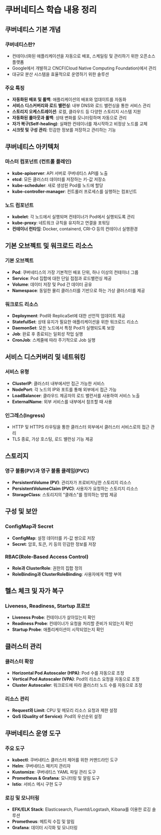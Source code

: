 # 쿠버네티스 학습 내용 정리

## 쿠버네티스 기본 개념

### 쿠버네티스란?
- 컨테이너화된 애플리케이션을 자동으로 배포, 스케일링 및 관리하기 위한 오픈소스 플랫폼
- Google에서 개발하고 CNCF(Cloud Native Computing Foundation)에서 관리
- 대규모 분산 시스템을 효율적으로 운영하기 위한 솔루션

### 주요 특징
- **자동화된 배포 및 롤백**: 애플리케이션의 배포와 업데이트를 자동화
- **서비스 디스커버리와 로드 밸런싱**: 내부 DNS와 로드 밸런싱을 통한 서비스 관리
- **스토리지 오케스트레이션**: 로컬, 클라우드 등 다양한 스토리지 시스템 지원
- **자동화된 롤아웃과 롤백**: 상태 변화를 모니터링하며 자동으로 관리
- **자가 복구(Self-healing)**: 실패한 컨테이너를 재시작하고 비정상 노드를 교체
- **시크릿 및 구성 관리**: 민감한 정보를 저장하고 관리하는 기능

## 쿠버네티스 아키텍처

### 마스터 컴포넌트 (컨트롤 플레인)
- **kube-apiserver**: API 서버로 쿠버네티스 API를 노출
- **etcd**: 모든 클러스터 데이터를 저장하는 키-값 저장소
- **kube-scheduler**: 새로 생성된 Pod를 노드에 할당
- **kube-controller-manager**: 컨트롤러 프로세스를 실행하는 컴포넌트

### 노드 컴포넌트
- **kubelet**: 각 노드에서 실행되며 컨테이너가 Pod에서 실행되도록 관리
- **kube-proxy**: 네트워크 규칙을 유지하고 연결을 포워딩
- **컨테이너 런타임**: Docker, containerd, CRI-O 등의 컨테이너 실행환경

## 기본 오브젝트 및 워크로드 리소스

### 기본 오브젝트
- **Pod**: 쿠버네티스의 가장 기본적인 배포 단위, 하나 이상의 컨테이너 그룹
- **Service**: Pod 집합에 대한 단일 접점과 로드밸런싱 제공
- **Volume**: 데이터 저장 및 Pod 간 데이터 공유
- **Namespace**: 동일한 물리 클러스터를 기반으로 하는 가상 클러스터를 제공

### 워크로드 리소스
- **Deployment**: Pod와 ReplicaSet에 대한 선언적 업데이트 제공
- **StatefulSet**: 상태 유지가 필요한 애플리케이션을 위한 워크로드 리소스
- **DaemonSet**: 모든 노드에서 특정 Pod가 실행되도록 보장
- **Job**: 완료 후 종료되는 일회성 작업 실행
- **CronJob**: 스케줄에 따라 주기적으로 Job 실행

## 서비스 디스커버리 및 네트워킹

### 서비스 유형
- **ClusterIP**: 클러스터 내부에서만 접근 가능한 서비스
- **NodePort**: 각 노드의 IP와 포트를 통해 외부에서 접근 가능
- **LoadBalancer**: 클라우드 제공자의 로드 밸런서를 사용하여 서비스 노출
- **ExternalName**: 외부 서비스를 내부에서 참조할 때 사용

### 인그레스(Ingress)
- HTTP 및 HTTPS 라우팅을 통한 클러스터 외부에서 클러스터 서비스로의 접근 관리
- TLS 종료, 가상 호스팅, 로드 밸런싱 기능 제공

## 스토리지

### 영구 볼륨(PV)과 영구 볼륨 클레임(PVC)
- **PersistentVolume (PV)**: 관리자가 프로비저닝한 스토리지 리소스
- **PersistentVolumeClaim (PVC)**: 사용자가 요청하는 스토리지 리소스
- **StorageClass**: 스토리지의 "클래스"를 정의하는 방법 제공

## 구성 및 보안

### ConfigMap과 Secret
- **ConfigMap**: 설정 데이터를 키-값 쌍으로 저장
- **Secret**: 암호, 토큰, 키 등의 민감한 정보를 저장

### RBAC(Role-Based Access Control)
- **Role과 ClusterRole**: 권한의 집합 정의
- **RoleBinding과 ClusterRoleBinding**: 사용자에게 역할 부여

## 헬스 체크 및 자가 복구

### Liveness, Readiness, Startup 프로브
- **Liveness Probe**: 컨테이너가 살아있는지 확인
- **Readiness Probe**: 컨테이너가 요청을 처리할 준비가 되었는지 확인
- **Startup Probe**: 애플리케이션이 시작되었는지 확인

## 클러스터 관리

### 클러스터 확장
- **Horizontal Pod Autoscaler (HPA)**: Pod 수를 자동으로 조정
- **Vertical Pod Autoscaler (VPA)**: Pod의 리소스 요청을 자동으로 조정
- **Cluster Autoscaler**: 워크로드에 따라 클러스터 노드 수를 자동으로 조정

### 리소스 관리
- **Request와 Limit**: CPU 및 메모리 리소스 요청과 제한 설정
- **QoS (Quality of Service)**: Pod의 우선순위 설정

## 쿠버네티스 운영 도구

### 주요 도구
- **kubectl**: 쿠버네티스 클러스터 제어를 위한 커맨드라인 도구
- **Helm**: 쿠버네티스 패키지 관리자
- **Kustomize**: 쿠버네티스 YAML 파일 관리 도구
- **Prometheus & Grafana**: 모니터링 및 알림 도구
- **Istio**: 서비스 메시 구현 도구

### 로깅 및 모니터링
- **EFK/ELK Stack**: Elasticsearch, Fluentd/Logstash, Kibana를 이용한 로깅 솔루션
- **Prometheus**: 메트릭 수집 및 알림
- **Grafana**: 데이터 시각화 및 모니터링